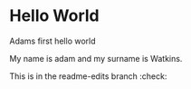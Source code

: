 # Hello World
Adams first hello world

My name is adam and my surname is Watkins.

This is in the readme-edits branch
:check:
